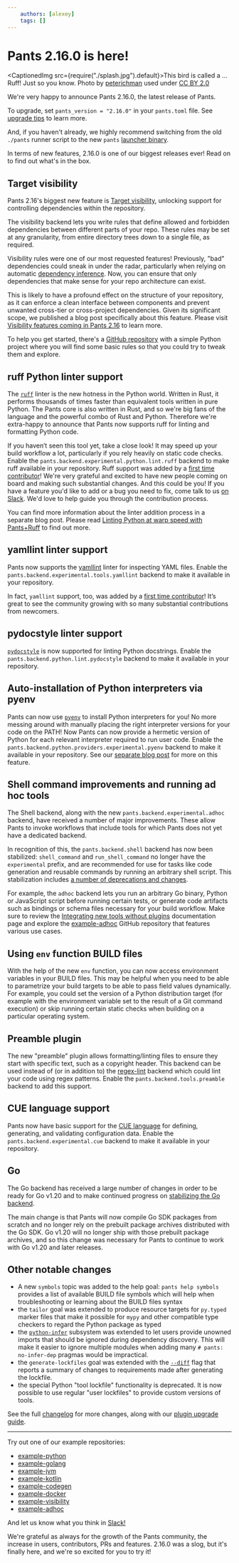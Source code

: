 ```yaml
---
    authors: [alexey]
    tags: []
---
```


# Pants 2.16.0 is here!

<CaptionedImg src={require("./splash.jpg").default}>This bird is called a ... Ruff! Just so you know. Photo by [peterichman](https://www.flickr.com/photos/145489125@N03/) used under [CC BY 2.0](https://creativecommons.org/licenses/by/2.0/)</CaptionedImg>

<!--truncate-->

We're very happy to announce Pants 2.16.0, the latest release of Pants.

To upgrade, set `pants_version = "2.16.0"` in your `pants.toml` file. See [upgrade tips](https://www.pantsbuild.org/v2.16/docs/upgrade-tips) to learn more.

And, if you haven't already, we highly recommend switching from the old `./pants` runner script to the new `pants` [launcher binary](https://www.pantsbuild.org/docs/installation).

In terms of new features, 2.16.0 is one of our biggest releases ever! Read on to find out what's in the box.

## Target visibility

Pants 2.16's biggest new feature is [Target visibility](https://www.pantsbuild.org/v2.16/docs/validating-dependencies), unlocking support for controlling dependencies within the repository.

The visibility backend lets you write rules that define allowed and forbidden dependencies between different parts of your repo. These rules may be set at any granularity, from entire directory trees down to a single file, as required.

Visibility rules were one of our most requested features! Previously, "bad" dependencies could sneak in under the radar, particularly when relying on automatic [dependency inference](https://www.pantsbuild.org/v2.16/docs/how-does-pants-work#dependency-inference). Now, you can ensure that only dependencies that make sense for your repo architecture can exist.

This is likely to have a profound effect on the structure of your repository, as it can enforce a clean interface between components and prevent unwanted cross-tier or cross-project dependencies. Given its significant scope, we published a blog post specifically about this feature. Please visit [Visibility features coming in Pants 2.16](../2023-04-25-visibility-feature-in-pants-2-16/index.md) to learn more.

To help you get started, there's a [GitHub repository](https://github.com/pantsbuild/example-visibility) with a simple Python project where you will find some basic rules so that you could try to tweak them and explore.

## ruff Python linter support

The [`ruff`](https://github.com/astral-sh/ruff) linter is the new hotness in the Python world. Written in Rust, it performs thousands of times faster than equivalent tools written in pure Python. The Pants core is also written in Rust, and so we're big fans of the language and the powerful combo of Rust and Python. Therefore we're extra-happy to announce that Pants now supports ruff for linting and formatting Python code.

If you haven’t seen this tool yet, take a close look! It may speed up your build workflow a lot, particularly if you rely heavily on static code checks. Enable the
`pants.backend.experimental.python.lint.ruff` backend to make ruff available in your repository.
Ruff support was added by a [first time contributor](https://github.com/pantsbuild/pants/pull/17945)! We're very grateful and excited to have new people coming on board and making such substantial changes. And this could be you! If you have a feature you'd like to add or a bug you need to fix, come talk to us [on Slack](https://www.pantsbuild.org/v2.16/docs/getting-help#community-chat). We'd love to help guide you through the contribution process.

You can find more information about the linter addition process in a separate blog post. Please read [Linting Python at warp speed with Pants+Ruff](../2023-02-28-linting-python-at-warp-speed/index.md) to find out more.

## yamllint linter support

Pants now supports the [yamllint](https://yamllint.readthedocs.io) linter for inspecting YAML files. Enable the `pants.backend.experimental.tools.yamllint` backend to make it available in your repository.

In fact, `yamllint` support, too, was added by a [first time contributor](https://github.com/pantsbuild/pants/pull/17821)! It’s great to see the community growing with so many substantial contributions from newcomers.

## pydocstyle linter support

[`pydocstyle`](https://www.pydocstyle.org/) is now supported for linting Python docstrings. Enable the `pants.backend.python.lint.pydocstyle` backend to make it available in your repository.

## Auto-installation of Python interpreters via pyenv

Pants can now use [`pyenv`](https://github.com/pyenv/pyenv) to install Python interpreters for you! No more messing around with manually placing the right interpreter versions for your code on the PATH! Now Pants can now provide a hermetic version of Python for each relevant interpreter required to run user code. Enable the `pants.backend.python.providers.experimental.pyenv` backend to make it available in your repository. See our [separate blog post](../2023-03-31-two-hermetic-pythons/index.md) for more on this feature.

## Shell command improvements and running ad hoc tools

The Shell backend, along with the new `pants.backend.experimental.adhoc` backend, have received a number of major improvements. These allow Pants to invoke workflows that include tools for which Pants does not yet have a dedicated backend.

In recognition of this, the `pants.backend.shell` backend has now been stabilized: `shell_command` and `run_shell_command` no longer have the `experimental` prefix, and are recommended for use for tasks like code generation and reusable commands by running an arbitrary shell script. This stabilization includes [a number of deprecations and changes](https://github.com/pantsbuild/pants/blob/2.16.x/src/python/pants/notes/2.16.x.md#shell-command-improvements-and-support-for-ad-hoc-tools).

For example, the `adhoc` backend lets you run an arbitrary Go binary, Python or JavaScript script before running certain tests, or generate code artifacts such as bindings or schema files necessary for your build workflow. Make sure to review the [Integrating new tools without plugins](https://www.pantsbuild.org/v2.16/docs/adhoc-tool) documentation page and explore the [example-adhoc](https://github.com/pantsbuild/example-adhoc/tree/main) GitHub repository that features various use cases.

## Using `env` function BUILD files

With the help of the new `env` function, you can now access environment variables in your BUILD files. This may be helpful when you need to be able to parametrize your build targets to be able to pass field values dynamically. For example, you could set the version of a Python distribution target (for example with the environment variable set to the result of a Git command execution) or skip running certain static checks when building on a particular operating system.

## Preamble plugin

The new "preamble" plugin allows formatting/linting files to ensure they start with specific text, such as a copyright header. This backend can be used instead of (or in addition to) the [regex-lint](https://www.pantsbuild.org/v2.16/docs/reference-regex-lint) backend which could lint your code using regex patterns. Enable the `pants.backend.tools.preamble` backend to add this support.

## CUE language support

Pants now have basic support for the [CUE language](https://cuelang.org/) for defining, generating, and validating configuration data. Enable the `pants.backend.experimental.cue` backend to make it available in your repository.

## Go

The Go backend has received a large number of changes in order to be ready for Go v1.20
and to make continued progress on [stabilizing the Go backend](https://github.com/pantsbuild/pants/issues/17447).

The main change is that Pants will now compile Go SDK packages from scratch and no longer rely on the prebuilt package archives distributed with the Go SDK. Go v1.20 will no longer ship with those prebuilt package archives, and so this change was necessary for Pants to continue to work with Go v1.20 and later releases.

## Other notable changes

- A new `symbols` topic was added to the help goal: `pants help symbols` provides a list of available BUILD file symbols which will help when troubleshooting or learning about the BUILD files syntax
- the `tailor` goal was extended to produce resource targets for `py.typed` marker files that make it possible for `mypy` and other compatible type checkers to regard the Python package as typed
- the [`python-infer`](https://www.pantsbuild.org/v2.16/docs/reference-python-infer#ignored_unowned_imports) subsystem was extended to let users provide unowned imports that should be ignored during dependency discovery. This will make it easier to ignore multiple modules when adding many `# pants: no-infer-dep` pragmas would be impractical.
- the `generate-lockfiles` goal was extended with the [`--diff`](https://www.pantsbuild.org/v2.16/docs/reference-generate-lockfiles#diff) flag that reports a summary of changes to requirements made after generating the lockfile.
- the special Python "tool lockfile" functionality is deprecated. It is now possible to use regular "user lockfiles" to provide custom versions of tools.

See the full [changelog](https://github.com/pantsbuild/pants/blob/main/src/python/pants/notes/2.16.x.md) for more changes, along with our [plugin upgrade guide](https://www.pantsbuild.org/docs/plugin-upgrade-guide).

---

Try out one of our example repositories:

- [example-python](https://github.com/pantsbuild/example-python)
- [example-golang](https://github.com/pantsbuild/example-golang)
- [example-jvm](https://github.com/pantsbuild/example-jvm)
- [example-kotlin](https://github.com/pantsbuild/example-kotlin)
- [example-codegen](https://github.com/pantsbuild/example-codegen)
- [example-docker](https://github.com/pantsbuild/example-docker)
- [example-visibility](https://github.com/pantsbuild/example-visibility)
- [example-adhoc](https://github.com/pantsbuild/example-adhoc/)

And let us know what you think in [Slack!](https://www.pantsbuild.org/docs/getting-help)

We're grateful as always for the growth of the Pants community, the increase in users, contributors, PRs and features. 2.16.0 was a slog, but it's finally here, and we're so excited for you to try it!